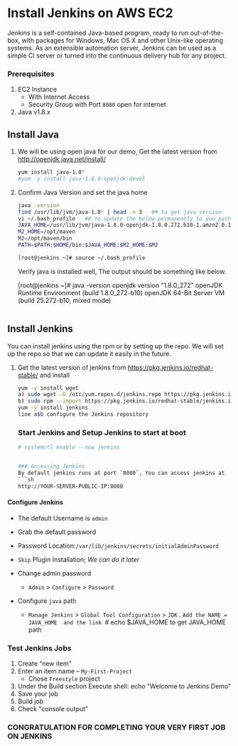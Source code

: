 # Install Jenkins on AWS EC2
Jenkins is a self-contained Java-based program, ready to run out-of-the-box, with packages for Windows, Mac OS X and other Unix-like operating systems. As an extensible automation server, Jenkins can be used as a simple CI server or turned into the continuous delivery hub for any project.


### Prerequisites
1. EC2 Instance 
   - With Internet Access
   - Security Group with Port `8080` open for internet
1. Java v1.8.x 

## Install Java
1. We will be using open java for our demo, Get the latest version from http://openjdk.java.net/install/
   ```sh
   yum install java-1.8*
   #yum -y install java-1.8.0-openjdk-devel
   ```

1. Confirm Java Version and set the java home
   ```sh
   java -version
   find /usr/lib/jvm/java-1.8* | head -n 3   ## to get java version
   vi ~/.bash_profile   ## to update the below permanently to you path
   JAVA_HOME=/usr/lib/jvm/java-1.8.0-openjdk-1.8.0.272.b10-1.amzn2.0.1.x86_64     <Java version which seen in the above output>
   M2_HOME=/opt/maven
   M2=/opt/maven/bin
   PATH=$PATH:$HOME/bin:$JAVA_HOME:$M2_HOME:$M2
   
   [root@jenkins ~]# source ~/.bash_profile
   
   
   ```
   Verify java is installed well, The output should be something like below.
   
   [root@jenkins ~]# java -version
   openjdk version "1.8.0_272"
   openJDK Runtime Environment (build 1.8.0_272-b10)
   openJDK 64-Bit Server VM (build 25.272-b10, mixed mode)
   ```

## Install Jenkins
 You can install jenkins using the rpm or by setting up the repo. We will set up the repo so that we can update it easily in the future.
1. Get the latest version of jenkins from https://pkg.jenkins.io/redhat-stable/ and install
   ```sh
   yum -y install wget
   a) sudo wget -O /etc/yum.repos.d/jenkins.repo https://pkg.jenkins.io/redhat-stable/jenkins.repo
   b) sudo rpm --import https://pkg.jenkins.io/redhat-stable/jenkins.io.key
   yum -y install jenkins
   line a$b configure the Jenkins repository
   ```

   ### Start Jenkins and Setup Jenkins to start at boot
   ``` sh
   # systemctl enable --now jenkins


   ### Accessing Jenkins
   By default jenkins runs at port `8080`, You can access jenkins at
   ```sh
   http://YOUR-SERVER-PUBLIC-IP:8080
   ```
   
   
  #### Configure Jenkins
- The default Username is `admin`
- Grab the default password 
- Password Location:`/var/lib/jenkins/secrets/initialAdminPassword`
- `Skip` Plugin Installation; _We can do it later_
- Change admin password
   - `Admin` > `Configure` > `Password`
   
- Configure `java` path
  - `Manage Jenkins` > `Global Tool Configuration` > `JDK` . `Add the NAME = JAVA_HOME  and the link
  `# echo $JAVA_HOME    to get JAVA_HOME path
 

### Test Jenkins Jobs
1. Create “new item”
1. Enter an item name – `My-First-Project`
   - Chose `Freestyle` project
1. Under the Build section
	Execute shell: echo "Welcome to Jenkins Demo"
1. Save your job 
1. Build job
1. Check "console output"

### CONGRATULATION FOR COMPLETING YOUR VERY FIRST JOB ON JENKINS

